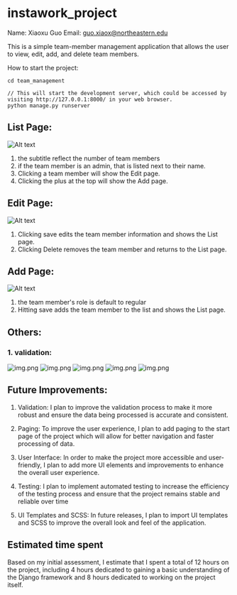 # instawork_project
Name: Xiaoxu Guo
Email: guo.xiaox@northeastern.edu

This is a simple team-member management application that allows the user to view, edit, add, and delete team members. 

How to start the project:
```commandline
cd team_management

// This will start the development server, which could be accessed by visiting http://127.0.0.1:8000/ in your web browser.
python manage.py runserver 
```

## List Page:
![Alt text](screenshots/list.png)


1. the subtitle reflect the number of team members
2. if the team member is an admin, that is listed next to their name. 
3. Clicking a team member will show the Edit page. 
4. Clicking the plus at the top will show the Add page.

## Edit Page:
![Alt text](screenshots/edit.png)
1. Clicking save edits the team member information and shows the List page. 
2. Clicking Delete removes the team member and returns to the List page.

## Add Page:
![Alt text](screenshots/edit.png)
1. the team member's role is default to regular
2. Hitting save adds the team member to the list and shows the List page.


## Others:
### 1. validation:
![img.png](screenshots/validation_firstname.png)
![img.png](screenshots/validation_lastname.png)
![img.png](screenshots/validation_email.png)
![img.png](screenshots/validation_invalidEmail.png)
![img.png](screenshots/validation_Invalidphone.png)
## Future Improvements:

1. Validation: 
I plan to improve the validation process to make it more robust and ensure the data being processed is accurate and consistent.

2. Paging: 
To improve the user experience, I plan to add paging to the start page of the project which will allow for better navigation and faster processing of data.

3. User Interface:
In order to make the project more accessible and user-friendly, I plan to add more UI elements and improvements to enhance the overall user experience.

4. Testing:
I plan to implement automated testing to increase the efficiency of the testing process and ensure that the project remains stable and reliable over time

5. UI Templates and SCSS: 
In future releases, I plan to import UI templates and SCSS to improve the overall look and feel of the application.

## Estimated time spent

Based on my initial assessment, I estimate that I spent a total of 12 hours on the project, including 4 hours dedicated to gaining a basic understanding of the Django framework and 8 hours dedicated to working on the project itself.
